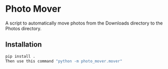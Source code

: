 # Photo Mover

A script to automatically move photos from the Downloads directory to the Photos directory.

## Installation

```bash
pip install .
Then use this command "python -m photo_mover.mover"

